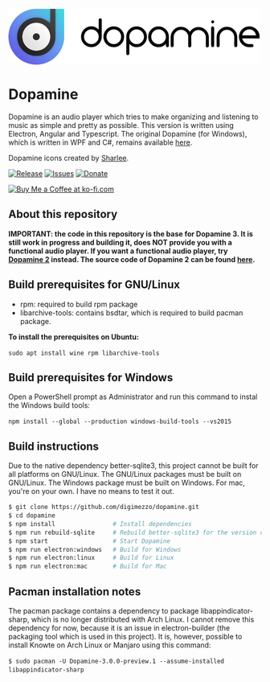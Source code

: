 ![Dopamine](Dopamine.full.png)

# Dopamine

Dopamine is an audio player which tries to make organizing and listening to music as simple and pretty as possible. This version is written using Electron, Angular and Typescript. The original Dopamine (for Windows), which is written in WPF and C#, remains available <a href="https://github.com/digimezzo/dopamine-windows">here</a>.

Dopamine icons created by <a href="https://www.itssharl.ee/">Sharlee</a>.

[![Release](https://img.shields.io/github/release/digimezzo/dopamine.svg?style=flat-square)](https://github.com/digimezzo/dopamine/releases/latest)
[![Issues](https://img.shields.io/github/issues/digimezzo/dopamine.svg?style=flat-square)](https://github.com/digimezzo/dopamine/issues)
[![Donate](https://img.shields.io/badge/Donate-PayPal-green.svg)](https://www.paypal.com/cgi-bin/webscr?cmd=_s-xclick&hosted_button_id=MQALEWTEZ7HX8)

<a href='https://ko-fi.com/S6S11K63U' target='_blank'><img height='36' style='border:0px;height:36px;' src='https://az743702.vo.msecnd.net/cdn/kofi1.png?v=2' border='0' alt='Buy Me a Coffee at ko-fi.com' /></a>

## About this repository

**IMPORTANT: the code in this repository is the base for Dopamine 3. It is still work in progress and building it, does NOT provide you with a functional audio player. If you want a functional audio player, try <a href="https://www.digimezzo.com/content/software/dopamine/">Dopamine 2</a> instead. The source code of Dopamine 2 can be found <a href="https://github.com/digimezzo/dopamine-windows">here</a>.**

## Build prerequisites for GNU/Linux

-   rpm: required to build rpm package
-   libarchive-tools: contains bsdtar, which is required to build pacman package.

**To install the prerequisites on Ubuntu:**

`sudo apt install wine rpm libarchive-tools`

## Build prerequisites for Windows

Open a PowerShell prompt as Administrator and run this command to instal the Windows build tools:

`npm install --global --production windows-build-tools --vs2015`

## Build instructions

Due to the native dependency better-sqlite3, this project cannot be built for all platforms on GNU/Linux. The GNU/Linux packages must be built on GNU/Linux. The Windows package must be built on Windows. For mac, you're on your own. I have no means to test it out.

```bash
$ git clone https://github.com/digimezzo/dopamine.git
$ cd dopamine
$ npm install                # Install dependencies
$ npm run rebuild-sqlite     # Rebuild better-sqlite3 for the version of node.js which is used by Electron
$ npm start                  # Start Dopamine
$ npm run electron:windows   # Build for Windows
$ npm run electron:linux     # Build for Linux
$ npm run electron:mac       # Build for Mac
```

## Pacman installation notes

The pacman package contains a dependency to package libappindicator-sharp, which is no longer distributed with Arch Linux. I cannot remove this dependency for now, because it is an issue in electron-builder (the packaging tool which is used in this project). It is, however, possible to install Knowte on Arch Linux or Manjaro using this command:

`$ sudo pacman -U Dopamine-3.0.0-preview.1 --assume-installed libappindicator-sharp`
